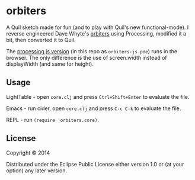 # orbiters

A Quil sketch made for fun (and to play with Quil's new
functional-mode). I reverse engineered Dave Whyte's
[orbiters](http://beesandbombs.tumblr.com/post/45513650541/orbiters)
using Processing, modified it a bit, then converted it to Quil.

The [processing.js version](http://www.daveliepmann.com/dataviz/orbiters) (in this repo as `orbiters-js.pde`) runs in
the browser. The only difference is the use of screen.width instead of
displayWidth (and same for height).

## Usage

LightTable - open `core.clj` and press `Ctrl+Shift+Enter` to evaluate the file.

Emacs - run cider, open `core.clj` and press `C-c C-k` to evaluate the file.

REPL - run `(require 'orbiters.core)`.

## License

Copyright © 2014

Distributed under the Eclipse Public License either version 1.0 or (at your option) any later version.
